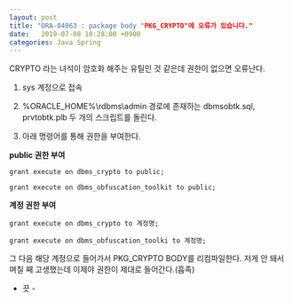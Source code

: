 ```yaml
---
layout: post
title: "ORA-04063 : package body "PKG_CRYPTO"에 오류가 있습니다."
date:   2019-07-08 10:28:00 +0900
categories: Java Spring
---
```


CRYPTO 라는 녀석이 암호화 해주는 유틸인 것 같은데 권한이 없으면 오류난다.

1. sys 계정으로 접속

2. %ORACLE_HOME%\rdbms\admin 경로에 존재하는 dbmsobtk.sql, prvtobtk.plb 두 개의 스크립트를 돌린다.

3. 아래 명령어를 통해 권한을 부여한다.

**public 권한 부여**
```
grant execute on dbms_crypto to public;

grant execute on dbms_obfuscation_toolkit to public;
```

**계정 권한 부여**
```
grant execute on dbms_crypto to 계정명;

grant execute on dbms_obfuscation_toolki to 계정명;
```

그 다음 해당 계정으로 들어가서 PKG_CRYPTO BODY를 리컴파일한다. 
저게 안 돼서 며칠 째 고생했는데 이제야 권한이 제대로 들어간다.(흡족)

- 끗 -